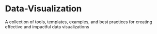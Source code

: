 # Data-Visualization
A collection of tools, templates, examples, and best practices for creating effective and impactful data visualizations
